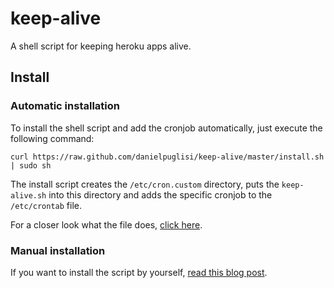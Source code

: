 # keep-alive

A shell script for keeping heroku apps alive.

## Install

### Automatic installation

To install the shell script and add the cronjob automatically, just execute the following command:

    curl https://raw.github.com/danielpuglisi/keep-alive/master/install.sh | sudo sh

The install script creates the `/etc/cron.custom` directory, puts the `keep-alive.sh` into this directory
and adds the specific cronjob to the `/etc/crontab` file.

For a closer look what the file does, [click here](https://github.com/danielpuglisi/keep-alive/blob/master/install.sh).

### Manual installation

If you want to install the script by yourself, [read this blog post](http://danielpuglisi.com/articles/2012/08/27/keep-your-free-heroku-app-alive.html).
